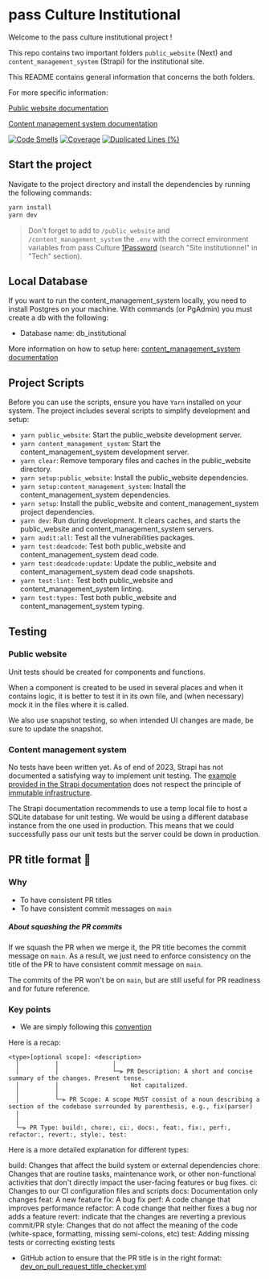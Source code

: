 # pass Culture Institutional

Welcome to the pass culture institutional project !

This repo contains two important folders `public_website` (Next) and `content_management_system` (Strapi) for the institutional site.

This README contains general information that concerns the both folders.

For more specific information:

[Public website documentation](./public_website/README.md)

[Content management system documentation](./content_management_system/README.md)

[![Code Smells](https://sonarcloud.io/api/project_badges/measure?project=pass-culture_pass-culture-institutional&metric=code_smells)](https://sonarcloud.io/summary/overall?id=pass-culture_pass-culture-institutional)
[![Coverage](https://sonarcloud.io/api/project_badges/measure?project=pass-culture_pass-culture-institutional&metric=coverage)](https://sonarcloud.io/summary/overall?id=pass-culture_pass-culture-institutional)
[![Duplicated Lines (%)](https://sonarcloud.io/api/project_badges/measure?project=pass-culture_pass-culture-institutional&metric=duplicated_lines_density)](https://sonarcloud.io/summary/overall?id=pass-culture_pass-culture-institutional)

## Start the project

Navigate to the project directory and install the dependencies by running the following commands:

```bash
yarn install
yarn dev
```

> Don't forget to add to `/public_website` and `/content_management_system` the `.env` with the correct environment variables from pass Culture [1Password](https://team-passculture.1password.com/) (search "Site institutionnel" in "Tech" section).

## Local Database

If you want to run the content_management_system locally, you need to install Postgres on your machine. With commands (or PgAdmin) you must create a db with the following:

- Database name: db_institutional

More information on how to setup here: [content_management_system documentation](./content_management_system/README.md)

## Project Scripts

Before you can use the scripts, ensure you have `Yarn` installed on your system.
The project includes several scripts to simplify development and setup:

- `yarn public_website`: Start the public_website development server.
- `yarn content_management_system`: Start the content_management_system development server.
- `yarn clear`: Remove temporary files and caches in the public_website directory.
- `yarn setup:public_website`: Install the public_website dependencies.
- `yarn setup:content_management_system`: Install the content_management_system dependencies.
- `yarn setup`: Install the public_website and content_management_system project dependencies.
- `yarn dev`: Run during development. It clears caches, and starts the public_website and content_management_system servers.
- `yarn audit:all`: Test all the vulnerabilities packages.
- `yarn test:deadcode`: Test both public_website and content_management_system dead code.
- `yarn test:deadcode:update`: Update the public_website and content_management_system dead code snapshots.
- `yarn test:lint:` Test both public_website and content_management_system linting.
- `yarn test:types:` Test both public_website and content_management_system typing.

## Testing

### Public website

Unit tests should be created for components and functions.

When a component is created to be used in several places and when it contains logic, it is better to test it in its own file, and (when necessary) mock it in the files where it is called.

We also use snapshot testing, so when intended UI changes are made, be sure to update the snapshot.

### Content management system

No tests have been written yet. As of end of 2023, Strapi has not documented a satisfying way to implement unit testing. The [example provided in the Strapi documentation](https://docs.strapi.io/dev-docs/testing) does not respect the principle of [immutable infrastructure](https://www.digitalocean.com/community/tutorials/what-is-immutable-infrastructure).

The Strapi documentation recommends to use a temp local file to host a SQLite database for unit testing. We would be using a different database instance from the one used in production. This means that we could successfully pass our unit tests but the server could be down in production.

## PR title format 🤖

### Why

- To have consistent PR titles
- To have consistent commit messages on `main`

##### About squashing the PR commits

If we squash the PR when we merge it, the PR title becomes the commit message on `main`.
As a result, we just need to enforce consistency on the title of the PR to have consistent commit message on `main`.

The commits of the PR won't be on `main`, but are still useful for PR readiness and for future reference.

### Key points

- We are simply following this [convention](https://www.conventionalcommits.org/en/v1.0.0/#specification)

Here is a recap:

```
<type>[optional scope]: <description>
  │          │               │
  │          │               └─⫸ PR Description: A short and concise summary of the changes. Present tense.
  │          │                    Not capitalized.
  │          │
  │          └─⫸ PR Scope: A scope MUST consist of a noun describing a section of the codebase surrounded by parenthesis, e.g., fix(parser)
  |
  │
  └─⫸ PR Type: build:, chore:, ci:, docs:, feat:, fix:, perf:, refactor:, revert:, style:, test:
```

Here is a more detailed explanation for different types:

build: Changes that affect the build system or external dependencies
chore: Changes that are routine tasks, maintenance work, or other non-functional activities that don't directly impact the user-facing features or bug fixes.
ci: Changes to our CI configuration files and scripts
docs: Documentation only changes
feat: A new feature
fix: A bug fix
perf: A code change that improves performance
refactor: A code change that neither fixes a bug nor adds a feature
revert: indicate that the changes are reverting a previous commit/PR
style: Changes that do not affect the meaning of the code (white-space, formatting, missing semi-colons, etc)
test: Adding missing tests or correcting existing tests

- GitHub action to ensure that the PR title is in the right format: [dev_on_pull_request_title_checker.yml](./.github/workflows/dev_on_pull_request_title_checker.yml)
